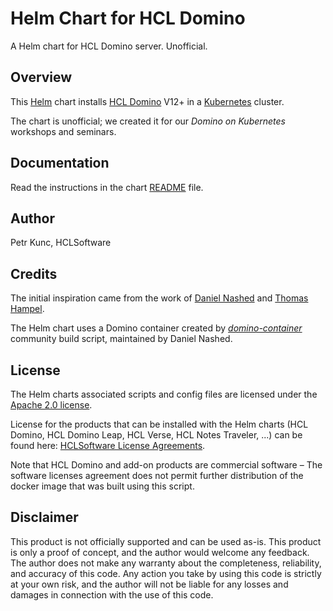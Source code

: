 # Helm Chart for HCL Domino
A Helm chart for HCL Domino server. Unofficial.

## Overview

This [Helm](https://helm.sh/) chart installs [HCL Domino](https://www.hcltechsw.com/domino) V12+ in a [Kubernetes](https://kubernetes.io/) cluster.

The chart is unofficial; we created it for our *Domino on Kubernetes* workshops and seminars.


## Documentation

Read the instructions in the chart [README](charts/domino/README.md) file.


## Author
Petr Kunc, HCLSoftware


## Credits

The initial inspiration came from the work of [Daniel Nashed](https://github.com/Daniel-Nashed) and [Thomas Hampel](https://github.com/thampel).

The Helm chart uses a Domino container created by [_domino-container_](https://github.com/HCL-TECH-SOFTWARE/domino-container) community build script, maintained by Daniel Nashed.


## License

The Helm charts associated scripts and config files are licensed under the [Apache 2.0 license](/LICENSE).

License for the products that can be installed with the Helm charts (HCL Domino, HCL Domino Leap, HCL Verse, HCL Notes Traveler, ...) can be found here: [HCLSoftware License Agreements](https://www.hcl-software.com/resources/license-agreements).

Note that HCL Domino and add-on products are commercial software – The software licenses agreement does not permit further distribution of the docker image that was built using this script.


## Disclaimer

This product is not officially supported and can be used as-is. This product is only a proof of concept, and the author would welcome any feedback. The author does not make any warranty about the completeness, reliability, and accuracy of this code. Any action you take by using this code is strictly at your own risk, and the author will not be liable for any losses and damages in connection with the use of this code.